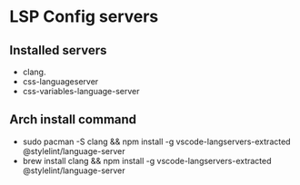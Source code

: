 # LSP Config servers 

## Installed servers

- clang. 
- css-languageserver
- css-variables-language-server


## Arch install command 

- sudo pacman -S clang && npm install -g vscode-langservers-extracted @stylelint/language-server
- brew install clang && npm install -g vscode-langservers-extracted @stylelint/language-server
